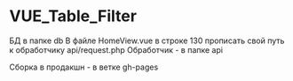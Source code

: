 # VUE_Table_Filter

БД в папке db
В файле HomeView.vue в строке 130 прописать свой путь к обработчику api/request.php
Обработчик - в папке api

Сборка в продакшн - в ветке gh-pages